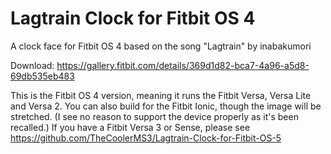 # Lagtrain Clock for Fitbit OS 4
A clock face for Fitbit OS 4 based on the song "Lagtrain" by inabakumori

Download: https://gallery.fitbit.com/details/369d1d82-bca7-4a96-a5d8-69db535eb483

This is the Fitbit OS 4 version, meaning it runs the Fitbit Versa, Versa Lite and Versa 2. You can also build for the Fitbit Ionic, though the image will be stretched. (I see no reason to support the device properly as it's been recalled.) If you have a Fitbit Versa 3 or Sense, please see https://github.com/TheCoolerMS3/Lagtrain-Clock-for-Fitbit-OS-5
